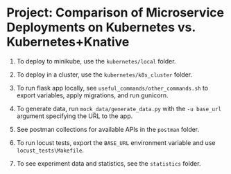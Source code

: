 # Project: Comparison of Microservice Deployments on Kubernetes vs. Kubernetes+Knative

1. To deploy to minikube, use the `kubernetes/local` folder.

2. To deploy in a cluster, use the `kubernetes/k8s_cluster` folder.

3. To run flask app locally, see `useful_commands/other_commands.sh` to export variables, apply migrations, and run gunicorn.

4. To generate data, run `mock_data/generate_data.py` with the `-u base_url` argument specifying the URL to the app.

5. See postman collections for available APIs in the `postman` folder.

6. To run locust tests, export the `BASE_URL` environment variable and use `locust_tests\Makefile`.

7. To see experiment data and statistics, see the `statistics` folder.
